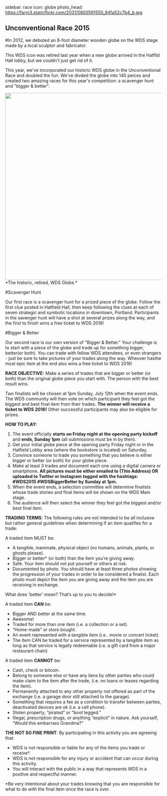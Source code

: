 sidebar: race
icon: globe
photo_head: https://farm3.staticflickr.com/2031/5800591550_94fa52c7b4_b.jpg

## Unconventional Race 2015

#In 2012, we debuted an 8-foot diameter wooden globe on the WDS stage made by a local sculptor and fabricator. 

This WDS icon was retired last year when a new globe arrived in the Hatfild Hall lobby, but we couldn't just get rid of it. 

This year, we've incorporated our historic WDS globe in the Unconventional Race and doubled the fun. We've divded the globe into 140 peices and created two amazing races for this year's competition: a scavenger hunt and "bigger & better". 

<img src="http://gdurl.com/BluA" width="600" />
*The historic, retired, WDS Globe.*

<div class="zig-zags_blue"></div>

#Scavenger Hunt

<a name="scavenger-hunt"></a>

Our first race is a scavenger hunt for a prized piece of the globe. Follow the first clue posted in Hatfield Hall, then keep following the clues at each of seven strategic and symbolic locations in downtown, Portland. Participants in the savenger hunt will have a shot at several prizes along the way, and the first to finish wins a free ticket to WDS 2016!

<div class="zig-zags_blue"></div>

#Bigger & Better

<a name="bigger-better"></a>

Our second race is our own version of "Bigger & Better." Your challenge is to start with a piece of the globe and trade up for something bigger, better(or both). You can trade with fellow WDS attendees, or even strangers - just be sure to take pictures of your trades along the way. Wheover hasthe most epic item at the end also wins a free ticket to WDS 2016!

<b>RACE OBJECTIVE:</b>
Make a series of trades that are bigger or better (or both) than the original globe piece you start with. The person with the best result wins.

Two finalists will be chosen at 1pm Sunday, July 12th when the event ends. The WDS community will then vote on which participant they feel got the biggest and best final item from their trades. <b>The winner will receive a ticket to WDS 2016!</b> Other successful participants may also be eligible for prizes.

<b>HOW TO PLAY:</b>
&nbsp;
1. The event officially <b>starts on Friday night at the opening party kickoff</b> and <b>ends, Sunday 1pm</b> (all submissions must be in by then). 
&nbsp;
2. Get your initial globe piece at the opening party Friday night or in the Hatfield Lobby area (where the bookstore is located) on Saturday.
&nbsp;
3. Convince someone to trade you something that you believe is either bigger or better (or both) for your globe piece. 
&nbsp;
4. Make at least 3 trades and document each one using a digital camera or smartphone. <b>All pictures must be either emailed to (This Address) OR uploaded to Twitter or Instagram tagged with the hashtags: #WDS2015 #WDSBiggerBetter by Sunday at 1pm.</b>
&nbsp;
5. When the event ends, a selection committee will determine finalists whose trade stories and final items will be shown on the WDS Main stage.
&nbsp;
6. The audience will then select the winner they feel got the biggest and/or best final item.

<b>TRADING TERMS</b>: The following rules are not intended to be all inclusive but rather general guidelines when determining if an item qualifies for a trade:

A traded item MUST be:
- A tangible, inanimate, physical object (no humans, animals, plants, or ghosts please).
- Bigger or better* (or both) than the item you’re giving away.
- Safe. Your item should not put yourself or others at risk. 
- Documented by photo. You should have at least three photos showing the progression of your trades in order to be considered a finalist. Each photo must depict the item you are giving away and the item you are receiving in exchange. 

What does ‘better’ mean? That’s up to you to decide!*

A traded item <b>CAN</b> be: 
- Bigger AND better at the same time.
- Awesome!
- Traded for more than one item (i.e. a collection or a set).
- “Home-made” or store bought.
- An event represented with a tangible item (i.e.. movie or concert ticket).
- The item CAN be traded for a service represented by a tangible item as long as that service is legally redeemable (i.e. a gift card from a major restaurant chain)

A traded item <b>CANNOT</b> be:
- Cash, check or bitcoin.
- Belong to someone else or have any liens by other parties who could make claim to the item after the trade, (i.e. no loans or leases regarding the item).
- Permanently attached to any other property not offered as part of the exchange (i.e. a garage door still attached to the garage).
- Something that requires a fee as a condition to transfer between parties, deactivated devices are ok (i.e. a cell phone).
- Stolen property, “pirated” or “boot legged.”
- Illegal, prescription drugs, or anything “explicit” in nature. Ask yourself, “Would this embarrass Grandma?”

<b>THE NOT SO FINE PRINT</b>: By participating in this activity you are agreeing that:
- WDS is not responsible or liable for any of the items you trade or receive*.
- WDS is not responsible for any injury or accident that can occur during this activity. 
- You will interact with the public in a way that represents WDS in a positive and respectful manner.

*Be very intentional about your trades knowing that you are responsible for what to do with the final item once the race is over.

<div class="zig-zags_blue"></div>

